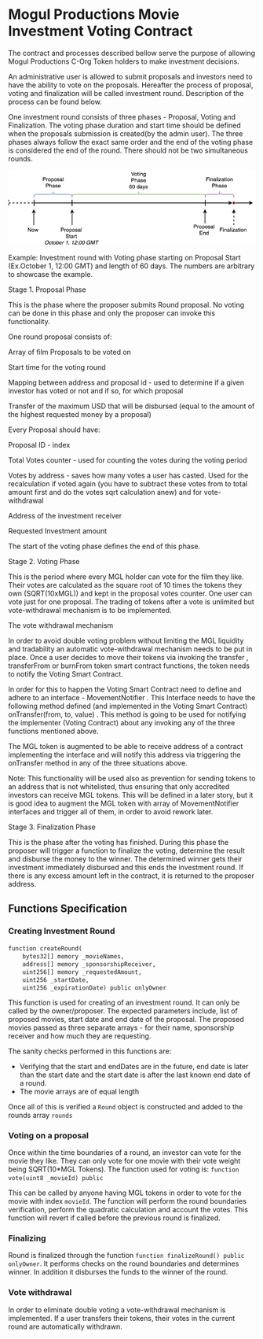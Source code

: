 # Mogul Productions Movie Investment Voting Contract

The contract and processes described bellow serve the purpose of allowing Mogul Productions C-Org Token holders to make investment decisions.

An administrative user is allowed to submit proposals and investors need to have the ability to vote on the proposals. Hereafter the process of proposal, voting and finalization will be called investment round. Description of the process can be found below.

One investment round consists of three phases - Proposal, Voting and Finalization. The voting phase duration and start time should be defined when the proposals submission is created(by the admin user). The three phases always follow the exact same order and the end of the voting phase is considered the end of the round. There should not be two simultaneous rounds.

![alt text](voting.png "Voting")

Example: Investment round with Voting phase starting on Proposal Start (Ex.October 1, 12:00 GMT) and length of 60 days. The numbers are arbitrary to showcase the example.

Stage 1. Proposal Phase

This is the phase where the proposer submits Round proposal. No voting can be done in this phase and only the proposer can invoke this functionality.

One round proposal consists of:

Array of film Proposals to be voted on

Start time for the voting round

Mapping between address and proposal id - used to determine if a given investor has voted or not and if so, for which proposal

Transfer of the maximum USD that will be disbursed (equal to the amount of the highest requested money by a proposal)

Every Proposal should have:

Proposal ID - index

Total Votes counter - used for counting the votes during the voting period

Votes by address - saves how many votes a user has casted. Used for the recalculation if voted again (you have to subtract these votes from to total amount first and do the votes sqrt calculation anew) and for vote-withdrawal

Address of the investment receiver

Requested Investment amount

The start of the voting phase defines the end of this phase.

Stage 2. Voting Phase

This is the period where every MGL holder can vote for the film they like. Their votes are calculated as the square root of 10 times the tokens they own (SQRT(10xMGL)) and kept in the proposal votes counter. One user can vote just for one proposal. The trading of tokens after a vote is unlimited but vote-withdrawal mechanism is to be implemented.

The vote withdrawal mechanism

In order to avoid double voting problem without limiting the MGL liquidity and tradability an automatic vote-withdrawal mechanism needs to be put in place. Once a user decides to move their tokens via invoking the transfer , transferFrom or burnFrom token smart contract functions, the token needs to notify the Voting Smart Contract.

In order for this to happen the Voting Smart Contract need to define and adhere to an interface - MovementNotifier . This Interface needs to have the following method defined (and implemented in the Voting Smart Contract) onTransfer(from, to, value) . This method is going to be used for notifying the implementer (Voting Contract) about any invoking any of the three functions mentioned above.

The MGL token is augmented to be able to receive address of a contract implementing the interface and will notify this address via triggering the onTransfer method in any of the three situations above.

Note: This functionality will be used also as prevention for sending tokens to an address that is not whitelisted, thus ensuring that only accredited investors can receive MGL tokens. This will be defined in a later story, but it is good idea to augment the MGL token with array of MovementNotifier interfaces and trigger all of them, in order to avoid rework later.

Stage 3. Finalization Phase

This is the phase after the voting has finished. During this phase the proposer will trigger a function to finalize the voting, determine the result and disburse the money to the winner. The determined winner gets their investment immediately disbursed and this ends the investment round. If there is any excess amount left in the contract, it is returned to the proposer address.

 

## Functions Specification

### Creating Investment Round
```
function createRound(
	bytes32[] memory _movieNames, 
	address[] memory _sponsorshipReceiver,
	uint256[] memory _requestedAmount,
	uint256 _startDate,
	uint256 _expirationDate) public onlyOwner
```

This function is used for creating of an investment round. It can only be called by the owner/proposer. The expected parameters include, list of proposed movies, start date and end date of the proposal. The proposed movies passed as three separate arrays - for their name, sponsorship receiver and how much they are requesting.

The sanity checks performed in this functions are:
- Verifying that the start and endDates are in the future, end date is later than the start date and the start date is after the last known end date of a round.
- The movie arrays are of equal length

Once all of this is verified a `Round` object is constructed and added to the rounds array `rounds`

### Voting on a proposal

Once within the time boundaries of a round, an investor can vote for the movie they like. They can only vote for one movie with their vote weight being SQRT(10*MGL Tokens). The function used for voting is:
`function vote(uint8 _movieId) public`

This can be called by anyone having MGL tokens in order to vote for the movie with index `movieId`. The function will perform the round boundaries verification, perform the quadratic calculation and account the votes. This function will revert if called before the previous round is finalized.

### Finalizing
Round is finalized through the function `function finalizeRound() public onlyOwner`. It performs checks on the round boundaries and determines winner. In addition it disburses the funds to the winner of the round.

### Vote withdrawal
In order to eliminate double voting a vote-withdrawal mechanism is implemented. If a user transfers their tokens, their votes in the current round are automatically withdrawn.
